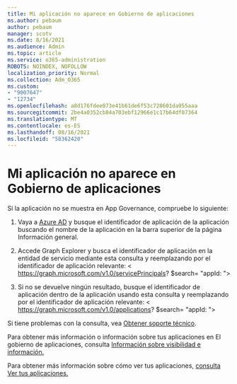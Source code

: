 ```yaml
---
title: Mi aplicación no aparece en Gobierno de aplicaciones
ms.author: pebaum
author: pebaum
manager: scotv
ms.date: 8/16/2021
ms.audience: Admin
ms.topic: article
ms.service: o365-administration
ROBOTS: NOINDEX, NOFOLLOW
localization_priority: Normal
ms.collection: Adm_O365
ms.custom:
- "9007647"
- "12734"
ms.openlocfilehash: a8d176fdee073e41b61de6f53c728601da955aaa
ms.sourcegitcommit: 2be4a0352cb84a703ebf12966e1c17b64df07364
ms.translationtype: MT
ms.contentlocale: es-ES
ms.lasthandoff: 08/16/2021
ms.locfileid: "58362420"
---
```

# <a name="my-app-isnt-showing-up-in-app-governance"></a>Mi aplicación no aparece en Gobierno de aplicaciones

Si la aplicación no se muestra en App Governance, compruebe lo siguiente:

1. Vaya a [Azure AD](https://aad.portal.azure.com/) y busque el identificador de aplicación de la aplicación buscando el nombre de la aplicación en la barra superior de la página Información general.

1. Accede Graph Explorer y busca el identificador de aplicación en la entidad de servicio mediante esta consulta y reemplazando por el identificador de aplicación <appId> relevante: < https://graph.microsoft.com/v1.0/servicePrincipals? $search= "appId: <appId> ">

1. Si no se devuelve ningún resultado, busque el identificador de aplicación dentro de la aplicación usando esta consulta y reemplazando por el identificador de aplicación <appId> relevante: < https://graph.microsoft.com/v1.0/applications? $search= "appId: <appId> ">

Si tiene problemas con la consulta, vea [Obtener soporte técnico](https://docs.microsoft.com/microsoft-365/business-video/get-help-support). 

Para obtener más información o información sobre tus aplicaciones en El gobierno de aplicaciones, consulta [Información sobre visibilidad e información.](https://docs.microsoft.com/microsoft-365/compliance/app-governance-visibility-insights-overview)

Para obtener más información sobre cómo ver tus aplicaciones, [consulta Ver tus aplicaciones.](https://docs.microsoft.com/microsoft-365/compliance/app-governance-visibility-insights-view-apps)
